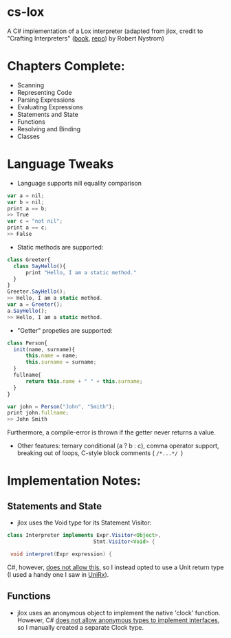 # cs-lox
A C# implementation of a Lox interpreter (adapted from jlox, credit to "Crafting Interpreters" ([book](https://craftinginterpreters.com/), [repo](https://github.com/munificent/craftinginterpreters)) by Robert Nystrom)


# Chapters Complete:
- Scanning
- Representing Code
- Parsing Expressions
- Evaluating Expressions
- Statements and State
- Functions
- Resolving and Binding
- Classes

# Language Tweaks

- Language supports nill equality comparison
 ```javascript
 var a = nil;
 var b = nil;
 print a == b;
 >> True
 var c = "not nil";
 print a == c;
 >> False
 ```
 - Static methods are supported:
  ```javascript
class Greeter{
    class SayHello(){
        print "Hello, I am a static method."
    }
}
Greeter.SayHello();
>> Hello, I am a static method.
var a = Greeter();
a.SayHello();
>> Hello, I am a static method.
 ```

 - "Getter" propeties are supported:
  ```javascript
class Person{
    init(name, surname){
        this.name = name;
        this.surname = surname;
    }
    fullname{
        return this.name + " " + this.surname;
    }
}

var john = Person("John", "Smith");
print john.fullname;
>> John Smith
 ```
 Furthermore, a compile-error is thrown if the getter never returns a value.
 
 - Other features: ternary conditional (a ? b : c), comma operator support, breaking out of loops, C-style block comments ( ```/*...*/ ```)

 
# Implementation Notes:

## Statements and State

- jlox uses the Void type for its Statement Visitor:
 
 ```java
 class Interpreter implements Expr.Visitor<Object>,
                             Stmt.Visitor<Void> {

  void interpret(Expr expression) { 
 ```
 C#, however, [does not allow this](https://github.com/dotnet/csharplang/discussions/696), so I instead opted to use a Unit return type (I used a handy one I saw in [UniRx](https://github.com/neuecc/UniRx)).
 
 ## Functions
 
 - jlox uses an anonymous object to implement the native 'clock' function. However, C# [does not allow anonymous types to implement interfaces](https://docs.microsoft.com/en-us/dotnet/csharp/fundamentals/types/anonymous-types), so I manually created a separate Clock type.
